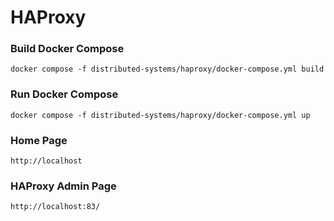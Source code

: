 # HAProxy

### Build Docker Compose

```shell
docker compose -f distributed-systems/haproxy/docker-compose.yml build
```

### Run Docker Compose

```shell
docker compose -f distributed-systems/haproxy/docker-compose.yml up
```

### Home Page

```shell
http://localhost
```

### HAProxy Admin Page

```shell
http://localhost:83/
```


